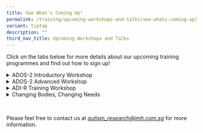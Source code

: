 ```yaml
---
title: See What's Coming Up!
permalink: /training/upcoming-workshops-and-talks/see-whats-coming-up/
variant: tiptap
description: ""
third_nav_title: Upcoming Workshops and Talks
---
```

<p>Click on the tabs below for more details about our upcoming training programmes
and find out how to sign up!</p>
<div data-type="detailGroup" class="isomer-accordion isomer-accordion-white">
<details class="isomer-details">
<summary>ADOS-2 Introductory Workshop</summary>
<div data-type="detailsContent" class="isomer-details-content">
<p></p>
<p><strong>Date: </strong>2-3 June 2025</p>
<p></p>
<p><strong>Programme Details:</strong>
<br>For professionals</p>
<p></p>
<p><em>Seats are limited and on a first come first serve basis</em>
</p>
</div>
</details>
</div>
<div data-type="detailGroup" class="isomer-accordion isomer-accordion-white">
<details class="isomer-details">
<summary>ADOS-2 Advanced Workshop</summary>
<div data-type="detailsContent" class="isomer-details-content">
<p></p>
<p><strong>Date: </strong>4-6 June 2025</p>
<p></p>
<p><strong>Programme Details:</strong>
<br>For professionals</p>
<p></p>
<p><em>Seats are limited and on a first come first serve basis</em>
</p>
</div>
</details>
</div>
<div data-type="detailGroup" class="isomer-accordion isomer-accordion-white">
<details class="isomer-details">
<summary>ADI-R Training Workshop</summary>
<div data-type="detailsContent" class="isomer-details-content">
<p></p>
<p><strong>Date: </strong>2-4 July 2025 (Amended)</p>
<p></p>
<p><strong>Programme Details:</strong>
<br>For professionals</p>
<p></p>
<p><em>Registration closed as seats are full.</em>
</p>
</div>
</details>
</div>
<div data-type="detailGroup" class="isomer-accordion-group isomer-accordion isomer-accordion-white">
<details class="isomer-details">
<summary>Changing Bodies, Changing Needs</summary>
<div data-type="detailsContent" class="isomer-details-content"><a class="isomer-image-wrapper" href="https://for.sg/changingbodies"><img style="width: 100%" height="auto" width="100%" alt="" src="/images/Changing_Bodies__Changing_Needs__Poster_.png"></a>
<p><strong>Date: </strong>25 July 2025</p>
<p><strong>Time: </strong>5-6pm</p>
<p></p>
<p><strong>Location: </strong>Online (Zoom link will be sent out closer to
event date)</p>
<p><strong>Cost:</strong> Free but registration required</p>
<p></p>
<p><strong>Programme Details:</strong>
<br>For professionals and parent/caregivers of individuals with autism</p>
<p></p>
<p></p>
<p></p>
</div>
</details>
</div>
<p>
<br>
</p>
<p>Please feel free to contact us at <em><a href="mailto:autism_research@imh.com.sg" rel="noopener noreferrer nofollow" target="_blank"><u>autism_research@imh.com.sg</u></a> </em>for
more information.</p>
<p>
<br>
</p>